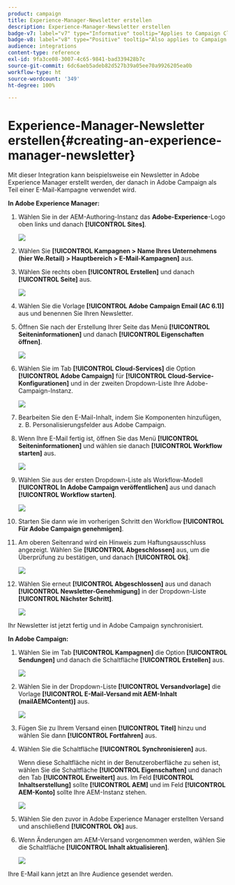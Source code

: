 ```yaml
---
product: campaign
title: Experience-Manager-Newsletter erstellen
description: Experience-Manager-Newsletter erstellen
badge-v7: label="v7" type="Informative" tooltip="Applies to Campaign Classic v7"
badge-v8: label="v8" type="Positive" tooltip="Also applies to Campaign v8"
audience: integrations
content-type: reference
exl-id: 9fa3ce08-3007-4c65-9841-bad339428b7c
source-git-commit: 6dc6aeb5adeb82d527b39a05ee70a9926205ea0b
workflow-type: ht
source-wordcount: '349'
ht-degree: 100%

---
```


# Experience-Manager-Newsletter erstellen{#creating-an-experience-manager-newsletter}



Mit dieser Integration kann beispielsweise ein Newsletter in Adobe Experience Manager erstellt werden, der danach in Adobe Campaign als Teil einer E-Mail-Kampagne verwendet wird.

**In Adobe Experience Manager:**

1. Wählen Sie in der AEM-Authoring-Instanz das **Adobe-Experience**-Logo oben links und danach **[!UICONTROL Sites]**.

   ![](assets/aem_uc_1.png)

1. Wählen Sie **[!UICONTROL Kampagnen > Name Ihres Unternehmens (hier We.Retail) > Hauptbereich > E-Mail-Kampagnen]** aus.
1. Wählen Sie rechts oben **[!UICONTROL Erstellen]** und danach **[!UICONTROL Seite]** aus.

   ![](assets/aem_uc_2.png)

1. Wählen Sie die Vorlage **[!UICONTROL Adobe Campaign Email (AC 6.1)]** aus und benennen Sie Ihren Newsletter.
1. Öffnen Sie nach der Erstellung Ihrer Seite das Menü **[!UICONTROL Seiteninformationen]** und danach **[!UICONTROL Eigenschaften öffnen]**.

   ![](assets/aem_uc_3.png)

1. Wählen Sie im Tab **[!UICONTROL Cloud-Services]** die Option **[!UICONTROL Adobe Campaign]** für **[!UICONTROL Cloud-Service-Konfigurationen]** und in der zweiten Dropdown-Liste Ihre Adobe-Campaign-Instanz.

   ![](assets/aem_uc_4.png)

1. Bearbeiten Sie den E-Mail-Inhalt, indem Sie Komponenten hinzufügen, z. B. Personalisierungsfelder aus Adobe Campaign.
1. Wenn Ihre E-Mail fertig ist, öffnen Sie das Menü **[!UICONTROL Seiteninformationen]** und wählen sie danach **[!UICONTROL Workflow starten]** aus.

   ![](assets/aem_uc_5.png)

1. Wählen Sie aus der ersten Dropdown-Liste als Workflow-Modell **[!UICONTROL In Adobe Campaign veröffentlichen]** aus und danach **[!UICONTROL Workflow starten]**.

   ![](assets/aem_uc_6.png)

1. Starten Sie dann wie im vorherigen Schritt den Workflow **[!UICONTROL Für Adobe Campaign genehmigen]**.
1. Am oberen Seitenrand wird ein Hinweis zum Haftungsausschluss angezeigt. Wählen Sie **[!UICONTROL Abgeschlossen]** aus, um die Überprüfung zu bestätigen, und danach **[!UICONTROL Ok]**.

   ![](assets/aem_uc_7.png)

1. Wählen Sie erneut **[!UICONTROL Abgeschlossen]** aus und danach **[!UICONTROL Newsletter-Genehmigung]** in der Dropdown-Liste **[!UICONTROL Nächster Schritt]**.

   ![](assets/aem_uc_8.png)

Ihr Newsletter ist jetzt fertig und in Adobe Campaign synchronisiert.

**In Adobe Campaign:**

1. Wählen Sie im Tab **[!UICONTROL Kampagnen]** die Option **[!UICONTROL Sendungen]** und danach die Schaltfläche **[!UICONTROL Erstellen]** aus.

   ![](assets/aem_uc_9.png)

1. Wählen Sie in der Dropdown-Liste **[!UICONTROL Versandvorlage]** die Vorlage **[!UICONTROL E-Mail-Versand mit AEM-Inhalt (mailAEMContent)]** aus.

   ![](assets/aem_uc_10.png)

1. Fügen Sie zu Ihrem Versand einen **[!UICONTROL Titel]** hinzu und wählen Sie dann **[!UICONTROL Fortfahren]** aus.
1. Wählen Sie die Schaltfläche **[!UICONTROL Synchronisieren]** aus.

   Wenn diese Schaltfläche nicht in der Benutzeroberfläche zu sehen ist, wählen Sie die Schaltfläche **[!UICONTROL Eigenschaften]** und danach den Tab **[!UICONTROL Erweitert]** aus. Im Feld **[!UICONTROL Inhaltserstellung]** sollte **[!UICONTROL AEM]** und im Feld **[!UICONTROL AEM-Konto]** sollte Ihre AEM-Instanz stehen.

   ![](assets/aem_uc_11.png)

1. Wählen Sie den zuvor in Adobe Experience Manager erstellten Versand und anschließend **[!UICONTROL Ok]** aus.
1. Wenn Änderungen am AEM-Versand vorgenommen werden, wählen Sie die Schaltfläche **[!UICONTROL Inhalt aktualisieren]**.

   ![](assets/aem_uc_12.png)

Ihre E-Mail kann jetzt an Ihre Audience gesendet werden.
